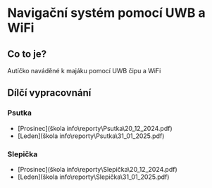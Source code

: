 # Navigační systém pomocí UWB a WiFi

## Co to je?

Autíčko naváděné k majáku pomocí UWB čipu a WiFi

## Dílčí vypracovnání

### Psutka

+ [Prosinec](škola info\reporty\Psutka\20_12_2024.pdf)
+ [Leden](škola info\reporty\Psutka\31_01_2025.pdf)

### Slepička

+ [Prosinec](škola info\reporty\Slepička\20_12_2024.pdf)
+ [Leden](škola info\reporty\Slepička\31_01_2025.pdf)
